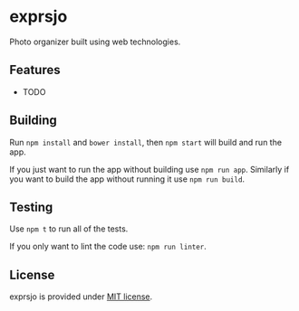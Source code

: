 # exprsjo

Photo organizer built using web technologies.

## Features
- TODO

## Building
Run `npm install` and `bower install`, then `npm start` will build and run the
app.

If you just want to run the app without building use `npm run app`. Similarly if
you want to build the app without running it use `npm run build`.

## Testing
Use `npm t` to run all of the tests.

If you only want to lint the code use: `npm run linter`.

## License
exprsjo is provided under
[MIT license](https://github.com/Deseteral/exprsjo/blob/master/LICENSE).
